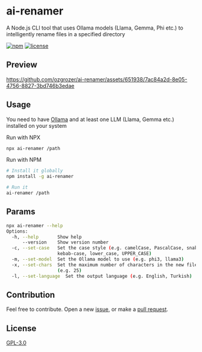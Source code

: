 # ai-renamer

A Node.js CLI tool that uses Ollama models (Llama, Gemma, Phi etc.) to intelligently rename files in a specified directory

[![npm](https://img.shields.io/npm/v/ai-renamer.svg?style=flat-square)](https://www.npmjs.com/package/ai-renamer)
[![license](https://img.shields.io/npm/l/ai-renamer?style=flat-square)](https://github.com/ozgrozer/ai-renamer/blob/main/license)

## Preview

https://github.com/ozgrozer/ai-renamer/assets/651938/7ac84a2d-8e05-4756-8827-3bd746b3edae

## Usage

You need to have [Ollama](https://ollama.com/download) and at least one LLM (Llama, Gemma etc.) installed on your system

Run with NPX

```bash
npx ai-renamer /path
```

Run with NPM

```bash
# Install it globally
npm install -g ai-renamer

# Run it
ai-renamer /path
```

## Params

```bash
npx ai-renamer --help
Options:
  -h, --help       Show help                                           [boolean]
      --version    Show version number                                 [boolean]
  -c, --set-case   Set the case style (e.g. camelCase, PascalCase, snake_case,
                   kebab-case, lower_case, UPPER_CASE)                  [string]
  -m, --set-model  Set the Ollama model to use (e.g. phi3, llama3)      [string]
  -x, --set-chars  Set the maximum number of characters in the new filename
                   (e.g. 25)                                            [number]
  -l, --set-language  Set the output language (e.g. English, Turkish)   [string]
```

## Contribution

Feel free to contribute. Open a new [issue](https://github.com/ozgrozer/ai-renamer/issues), or make a [pull request](https://github.com/ozgrozer/ai-renamer/pulls).

## License

[GPL-3.0](https://github.com/ozgrozer/ai-renamer/blob/main/license)
